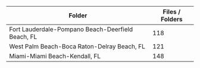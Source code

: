 | Folder                                            |   Files / Folders |
|---------------------------------------------------|-------------------|
| Fort Lauderdale-Pompano Beach-Deerfield Beach, FL |               118 |
| West Palm Beach-Boca Raton-Delray Beach, FL       |               121 |
| Miami-Miami Beach-Kendall, FL                     |               148 |